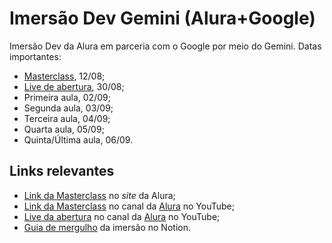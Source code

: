 # Imersão Dev Gemini (Alura+Google)

Imersão Dev da Alura em parceria com o Google por meio do Gemini. Datas importantes:

- [Masterclass](https://youtu.be/3m6dzdlfgeM), 12/08;
- [Live de abertura](https://www.youtube.com/live/i4W_bkGkk6s), 30/08;
- Primeira aula, 02/09;
- Segunda aula, 03/09;
- Terceira aula, 04/09;
- Quarta aula, 05/09;
- Quinta/Última aula, 06/09.

## Links relevantes

- [Link da Masterclass](https://cursos.alura.com.br/imersoes/aulas/masterclass-google-gemini-estrategias-e-aplicacoes-praticas) no _site_ da Alura;
- [Link da Masterclass](https://youtu.be/3m6dzdlfgeM) no canal da [Alura](https://www.youtube.com/@alura) no YouTube;
- [Live da abertura](https://www.youtube.com/live/i4W_bkGkk6s) no canal da [Alura](https://www.youtube.com/@alura) no YouTube;
- [Guia de mergulho](https://grupoalura.notion.site/Imers-o-Dev-com-Gemini-Guia-de-Mergulho-7742af09c51649348a91f67157df8a41#fbfa928f2b37444b91c995f7e00e8f58) da imersão no Notion.
